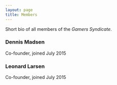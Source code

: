 ```yaml
---
layout: page
title: Members
---
```


Short bio of all members of the *Gamers Syndicate*.

### Dennis Madsen
Co-founder, joined July 2015

### Leonard Larsen
Co-founder, joined July 2015

